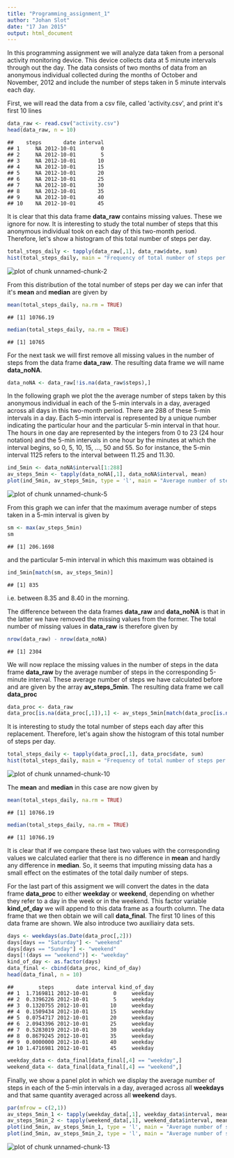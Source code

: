 ```yaml
---
title: "Programming_assignment_1"
author: "Johan Slot"
date: "17 Jan 2015"
output: html_document
---
```

  
In this programming assignment we will analyze data taken from a personal activity monitoring device. This device collects data at 5 minute intervals through out the day. The data consists of two months of data from an anonymous individual collected during the months of October and November, 2012 and include the number of steps taken in 5 minute intervals each day.

First, we will read the data from a csv file, called 'activity.csv', and print it's first 10 lines


```r
data_raw <- read.csv("activity.csv")
head(data_raw, n = 10)
```

```
##    steps       date interval
## 1     NA 2012-10-01        0
## 2     NA 2012-10-01        5
## 3     NA 2012-10-01       10
## 4     NA 2012-10-01       15
## 5     NA 2012-10-01       20
## 6     NA 2012-10-01       25
## 7     NA 2012-10-01       30
## 8     NA 2012-10-01       35
## 9     NA 2012-10-01       40
## 10    NA 2012-10-01       45
```

It is clear that this data frame **data_raw** contains missing values. These we ignore for now. It is interesting to study the total number of steps that this anonymous individual took on each day of this two-month period. Therefore, let's show a histogram of this total number of steps per day.


```r
total_steps_daily <- tapply(data_raw[,1], data_raw$date, sum)
hist(total_steps_daily, main = "Frequency of total number of steps per day", xlab = "number of daily steps")
```

![plot of chunk unnamed-chunk-2](figure/unnamed-chunk-2-1.png) 

From this distribution of the total number of steps per day we can infer that it's **mean** and **median** are given by


```r
mean(total_steps_daily, na.rm = TRUE)
```

```
## [1] 10766.19
```

```r
median(total_steps_daily, na.rm = TRUE)
```

```
## [1] 10765
```

For the next task we will first remove all missing values in the number of steps from the data frame **data_raw**. The resulting data frame we will name **data_noNA**. 


```r
data_noNA <- data_raw[!is.na(data_raw$steps),]
```

In the following graph we plot the the average number of steps taken by this anonymous individual in each of the 5-min intervals in a day, averaged across all days in this two-month period. There are 288 of these 5-min intervals in a day. Each 5-min interval is represented by a unique number indicating the particular hour and the particular 5-min interval in that hour. The hours in one day are represented by the integers from 0 to 23 (24 hour notation) and the 5-min intervals in one hour by the minutes at which the interval begins, so 0, 5, 10, 15, ..., 50 and 55. So for instance, the 5-min interval 1125 refers to the interval between 11.25 and 11.30.


```r
ind_5min <- data_noNA$interval[1:288]
av_steps_5min <- tapply(data_noNA[,1], data_noNA$interval, mean)
plot(ind_5min, av_steps_5min, type = 'l', main = "Average number of steps in each 5-min interval in a day", xlab = "5-min interval", ylab = "average number of steps")
```

![plot of chunk unnamed-chunk-5](figure/unnamed-chunk-5-1.png) 

From this graph we can infer that the maximum average number of steps taken in a 5-min interval is given by


```r
sm <- max(av_steps_5min)
sm
```

```
## [1] 206.1698
```

and the particular 5-min interval in which this maximum was obtained is 


```r
ind_5min[match(sm, av_steps_5min)]
```

```
## [1] 835
```

i.e. between 8.35 and 8.40 in the morning.  

The difference between the data frames **data_raw** and **data_noNA** is that in the latter we have removed the missing values from the former. The total number of missing values in **data_raw** is therefore given by


```r
nrow(data_raw) - nrow(data_noNA)
```

```
## [1] 2304
```

We will now replace the missing values in the number of steps in the data frame **data_raw** by the average number of steps in the corresponding 5-minute interval. These average number of steps we have calculated before and are given by the array **av_steps_5min**. The resulting data frame we call **data_proc**


```r
data_proc <- data_raw
data_proc[is.na(data_proc[,1]),1] <- av_steps_5min[match(data_proc[is.na(data_proc[,1]),3], ind_5min)]
```

It is interesting to study the total number of steps each day after this replacement. Therefore, let's again show the histogram of this total number of steps per day.


```r
total_steps_daily <- tapply(data_proc[,1], data_proc$date, sum)
hist(total_steps_daily, main = "Frequency of total number of steps per day after replacement", xlab = "number of daily steps")
```

![plot of chunk unnamed-chunk-10](figure/unnamed-chunk-10-1.png) 

The **mean** and **median** in this case are now given by


```r
mean(total_steps_daily, na.rm = TRUE)
```

```
## [1] 10766.19
```

```r
median(total_steps_daily, na.rm = TRUE)
```

```
## [1] 10766.19
```

It is clear that if we compare these last two values with the corresponding values we calculated earlier that there is no difference in **mean** and hardly any difference in **median**. So, it seems that imputing missing data has a small effect on the estimates of the total daily number of steps.

For the last part of this assigment we will convert the dates in the data frame **data_proc** to either **weekday** or **weekend**, depending on whether they refer to a day in the week or in the weekend. This factor variable **kind_of_day** we will append to this data frame as a fourth column. The data frame that we then obtain we will call **data_final**. The first 10 lines of this data frame are shown. We also introduce two auxiliairy data sets.


```r
days <- weekdays(as.Date(data_proc[,2]))
days[days == "Saturday"] <- "weekend"
days[days == "Sunday"] <- "weekend"
days[!(days == "weekend")] <- "weekday"
kind_of_day <- as.factor(days)
data_final <- cbind(data_proc, kind_of_day)
head(data_final, n = 10)
```

```
##        steps       date interval kind_of_day
## 1  1.7169811 2012-10-01        0     weekday
## 2  0.3396226 2012-10-01        5     weekday
## 3  0.1320755 2012-10-01       10     weekday
## 4  0.1509434 2012-10-01       15     weekday
## 5  0.0754717 2012-10-01       20     weekday
## 6  2.0943396 2012-10-01       25     weekday
## 7  0.5283019 2012-10-01       30     weekday
## 8  0.8679245 2012-10-01       35     weekday
## 9  0.0000000 2012-10-01       40     weekday
## 10 1.4716981 2012-10-01       45     weekday
```

```r
weekday_data <- data_final[data_final[,4] == "weekday",]
weekend_data <- data_final[data_final[,4] == "weekend",]
```

Finally, we show a panel plot in which we display the average number of steps in each of the 5-min intervals in a day, averaged across all **weekdays** and that same quantity averaged across all **weekend** days.


```r
par(mfrow = c(2,1))
av_steps_5min_1 <- tapply(weekday_data[,1], weekday_data$interval, mean)
av_steps_5min_2 <- tapply(weekend_data[,1], weekend_data$interval, mean)
plot(ind_5min, av_steps_5min_1, type = 'l', main = "Average number of steps in each 5-min interval in a weekday", xlab = "5-min interval", ylab = "average number of steps")
plot(ind_5min, av_steps_5min_2, type = 'l', main = "Average number of steps in each 5-min interval in a weekend day", xlab = "5-min interval", ylab = "average number of steps")
```

![plot of chunk unnamed-chunk-13](figure/unnamed-chunk-13-1.png) 

